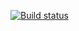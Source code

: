 [![Build status](https://ci.appveyor.com/api/projects/status/ucdourlcqbw9dsgc?svg=true)](https://ci.appveyor.com/project/naperdishdasame/web)
